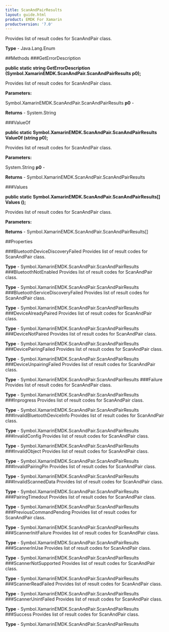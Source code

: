 ```yaml
---
title: ScanAndPairResults
layout: guide.html
product: EMDK For Xamarin 
productversion: '7.0' 
---
```

Provides list of result codes for ScanAndPair class.

**Type** - Java.Lang.Enum

##Methods
###GetErrorDescription

**public static string GetErrorDescription (Symbol.XamarinEMDK.ScanAndPair.ScanAndPairResults p0);**

Provides list of result codes for ScanAndPair class.

**Parameters:**

Symbol.XamarinEMDK.ScanAndPair.ScanAndPairResults **p0**  - 
        

**Returns** - System.String

###ValueOf

**public static Symbol.XamarinEMDK.ScanAndPair.ScanAndPairResults ValueOf (string p0);**

Provides list of result codes for ScanAndPair class.

**Parameters:**

System.String **p0**  - 
        

**Returns** - Symbol.XamarinEMDK.ScanAndPair.ScanAndPairResults

###Values

**public static Symbol.XamarinEMDK.ScanAndPair.ScanAndPairResults[] Values ();**

Provides list of result codes for ScanAndPair class.

**Parameters:**

**Returns** - Symbol.XamarinEMDK.ScanAndPair.ScanAndPairResults[]

##Properties

###BluetoothDeviceDiscoveryFailed
Provides list of result codes for ScanAndPair class.

**Type** - Symbol.XamarinEMDK.ScanAndPair.ScanAndPairResults
###BluetoothNotEnabled
Provides list of result codes for ScanAndPair class.

**Type** - Symbol.XamarinEMDK.ScanAndPair.ScanAndPairResults
###BluetoothServiceDiscoveryFailed
Provides list of result codes for ScanAndPair class.

**Type** - Symbol.XamarinEMDK.ScanAndPair.ScanAndPairResults
###DeviceAlreadyPaired
Provides list of result codes for ScanAndPair class.

**Type** - Symbol.XamarinEMDK.ScanAndPair.ScanAndPairResults
###DeviceNotPaired
Provides list of result codes for ScanAndPair class.

**Type** - Symbol.XamarinEMDK.ScanAndPair.ScanAndPairResults
###DevicePairingFailed
Provides list of result codes for ScanAndPair class.

**Type** - Symbol.XamarinEMDK.ScanAndPair.ScanAndPairResults
###DeviceUnpairingFailed
Provides list of result codes for ScanAndPair class.

**Type** - Symbol.XamarinEMDK.ScanAndPair.ScanAndPairResults
###Failure
Provides list of result codes for ScanAndPair class.

**Type** - Symbol.XamarinEMDK.ScanAndPair.ScanAndPairResults
###Inprogress
Provides list of result codes for ScanAndPair class.

**Type** - Symbol.XamarinEMDK.ScanAndPair.ScanAndPairResults
###InvalidBluetoothDeviceInfo
Provides list of result codes for ScanAndPair class.

**Type** - Symbol.XamarinEMDK.ScanAndPair.ScanAndPairResults
###InvalidConfig
Provides list of result codes for ScanAndPair class.

**Type** - Symbol.XamarinEMDK.ScanAndPair.ScanAndPairResults
###InvalidObject
Provides list of result codes for ScanAndPair class.

**Type** - Symbol.XamarinEMDK.ScanAndPair.ScanAndPairResults
###InvalidPairingPin
Provides list of result codes for ScanAndPair class.

**Type** - Symbol.XamarinEMDK.ScanAndPair.ScanAndPairResults
###InvalidScannedData
Provides list of result codes for ScanAndPair class.

**Type** - Symbol.XamarinEMDK.ScanAndPair.ScanAndPairResults
###PairingTimedout
Provides list of result codes for ScanAndPair class.

**Type** - Symbol.XamarinEMDK.ScanAndPair.ScanAndPairResults
###PreviousCommandPending
Provides list of result codes for ScanAndPair class.

**Type** - Symbol.XamarinEMDK.ScanAndPair.ScanAndPairResults
###ScannerInitFailure
Provides list of result codes for ScanAndPair class.

**Type** - Symbol.XamarinEMDK.ScanAndPair.ScanAndPairResults
###ScannerInUse
Provides list of result codes for ScanAndPair class.

**Type** - Symbol.XamarinEMDK.ScanAndPair.ScanAndPairResults
###ScannerNotSupported
Provides list of result codes for ScanAndPair class.

**Type** - Symbol.XamarinEMDK.ScanAndPair.ScanAndPairResults
###ScannerReadFailed
Provides list of result codes for ScanAndPair class.

**Type** - Symbol.XamarinEMDK.ScanAndPair.ScanAndPairResults
###ScannerUnintFailed
Provides list of result codes for ScanAndPair class.

**Type** - Symbol.XamarinEMDK.ScanAndPair.ScanAndPairResults
###Success
Provides list of result codes for ScanAndPair class.

**Type** - Symbol.XamarinEMDK.ScanAndPair.ScanAndPairResults
